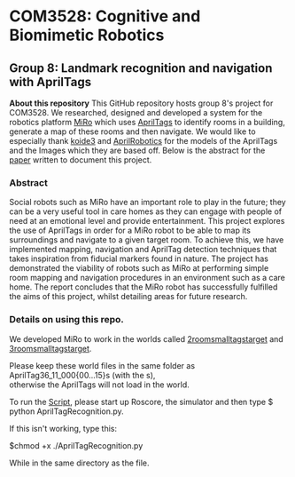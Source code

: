 # COM3528: Cognitive and Biomimetic Robotics
## Group 8: Landmark recognition and navigation with AprilTags
**About this repository** This GitHub repository hosts group 8's project for
COM3528. We researched, designed and developed a system for the robotics
platform [MiRo](http://consequentialrobotics.com/) which uses
 [AprilTags](https://april.eecs.umich.edu/software/apriltag) to identify rooms
 in a building, generate a map of these rooms and then navigate. We would like
 to especially thank [koide3](https://github.com/koide3) and
  [AprilRobotics](https://github.com/AprilRobotics/apriltag-imgs/tree/b53998d83ce4cc4f543eec28a66cffb6372ca73e)
   for the models of the AprilTags and the Images which they are based off.
   Below is the abstract for the [paper](./Report.pdf) written to document this project.
### Abstract
Social robots such as MiRo have an important role to play in the future; they can be a very useful
 tool in care homes as they can engage with people of need at an emotional level and provide entertainment. This
 project explores the use of AprilTags in order for a MiRo robot to be able to map its surroundings and navigate to
 a given target room. To achieve this, we have implemented mapping, navigation and AprilTag detection techniques
 that takes inspiration from fiducial markers found in nature. The project has demonstrated the viability of robots
 such as MiRo at performing simple room mapping and navigation procedures in an environment such as a care
 home. The report concludes that the MiRo robot has successfully fulfilled the aims of this project, whilst detailing
 areas for future research.

### Details on using this repo.
We developed MiRo to work in the worlds called [2roomsmalltagstarget](./GazeboWorlds/2roomsmalltagstarget) and
[3roomsmalltagstarget](./GazeboWorlds/3roomsmalltagstarget).

Please keep these world files in the same folder as AprilTag36_11_000{00...15}s (with the s),  
otherwise the AprilTags will not load in the world.  

To run the [Script](./src/AprilTagRecognition.py), please start up Roscore, the simulator and then type
$ python AprilTagRecognition.py.  

If this isn't working, type this:  

$chmod +x ./AprilTagRecognition.py  

While in the same directory as the file.
